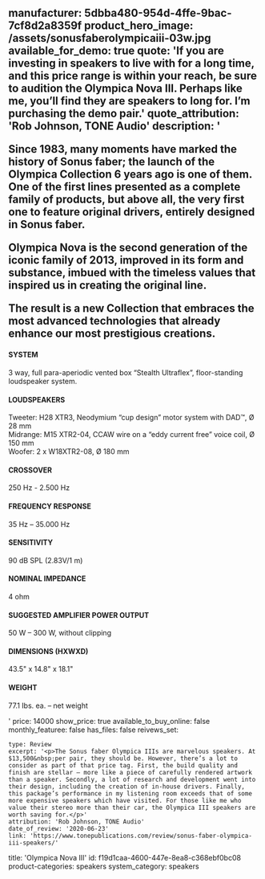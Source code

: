 manufacturer: 5dbba480-954d-4ffe-9bac-7cf8d2a8359f
product_hero_image: /assets/sonusfaberolympicaiii-03w.jpg
available_for_demo: true
quote: 'If you are investing in speakers to live with for a long time, and this price range is within your reach, be sure to audition the Olympica Nova III. Perhaps like me, you’ll find they are speakers to long for. I’m purchasing the demo pair.'
quote_attribution: 'Rob Johnson, TONE Audio'
description: '<p>Since 1983, many moments have marked the history of Sonus faber; the launch of the Olympica Collection 6 years ago is one of them. One of the first lines presented as a complete family of products, but above all, the very first one to feature original drivers, entirely designed in Sonus faber.</p><p>Olympica Nova is the second generation of the iconic family of 2013, improved in its form and substance, imbued with the timeless values that inspired us in creating the original line.</p><p>The result is a new Collection that embraces the most advanced technologies that already enhance our most prestigious creations.&nbsp;&nbsp;</p><h4>SYSTEM</h4><p>3 way, full para-aperiodic vented box “Stealth Ultraflex”, floor-standing loudspeaker system.</p><h4>LOUDSPEAKERS</h4><p>Tweeter: H28 XTR3, Neodymium “cup design” motor system with DAD™, Ø 28 mm<br>Midrange: M15 XTR2-04, CCAW wire on a “eddy current free” voice coil, Ø 150 mm<br>Woofer: 2 x W18XTR2-08, Ø 180 mm</p><h4>CROSSOVER</h4><p>250 Hz - 2.500 Hz</p><h4>FREQUENCY RESPONSE</h4><p>35 Hz – 35.000 Hz</p><h4>SENSITIVITY</h4><p>90 dB SPL (2.83V/1 m)</p><h4>NOMINAL IMPEDANCE</h4><p>4 ohm</p><h4>SUGGESTED AMPLIFIER POWER OUTPUT</h4><p>50 W – 300 W, without clipping</p><h4>DIMENSIONS (HXWXD)</h4><p>43.5" x 14.8" x 18.1"&nbsp;</p><h4>WEIGHT</h4><p>77.1 Ibs. ea. – net weight</p>'
price: 14000
show_price: true
available_to_buy_online: false
monthly_featuree: false
has_files: false
reivews_set:
  -
    type: Review
    excerpt: '<p>The Sonus faber Olympica IIIs are marvelous speakers. At $13,500&nbsp;per pair, they should be. However, there’s a lot to consider as part of that price tag. First, the build quality and finish are stellar – more like a piece of carefully rendered artwork than a speaker. Secondly, a lot of research and development went into their design, including the creation of in-house drivers. Finally, this package’s performance in my listening room exceeds that of some more expensive speakers which have visited. For those like me who value their stereo more than their car, the Olympica III speakers are worth saving for.</p>'
    attribution: 'Rob Johnson, TONE Audio'
    date_of_review: '2020-06-23'
    link: 'https://www.tonepublications.com/review/sonus-faber-olympica-iii-speakers/'
title: 'Olympica Nova III'
id: f19d1caa-4600-447e-8ea8-c368ebf0bc08
product-categories: speakers
system_category: speakers
